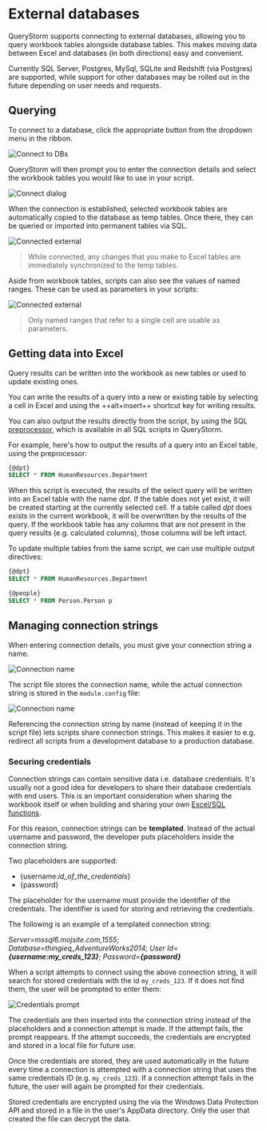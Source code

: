 # External databases

QueryStorm supports connecting to external databases, allowing you to query workbook tables alongside database tables. This makes moving data between Excel and databases (in both directions) easy and convenient.

Currently SQL Server, Postgres, MySql, SQLite and Redshift (via Postgres) are supported, while support for other databases may be rolled out in the future depending on user needs and requests.

## Querying

To connect to a database, click the appropriate button from the dropdown menu in the ribbon.

![Connect to DBs](../Images/other_scripts.png)

QueryStorm will then prompt you to enter the connection details and select the workbook tables you would like to use in your script.

![Connect dialog](../Images/connect_dialog.png)

When the connection is established, selected workbook tables are automatically copied to the database as temp tables. Once there, they can be queried or imported into permanent tables via SQL.

![Connected external](../Images/connected_external.png?v=1 "Connected to external SQL Server")

> While connected, any changes that you make to Excel tables are immediately synchronized to the temp tables.

Aside from workbook tables, scripts can also see the values of named ranges. These can be used as parameters in your scripts:

![Connected external](../Images/sql_cell_parameter.png "Connected to external SQL Server")

> Only named ranges that refer to a single cell are usable as parameters.

## Getting data into Excel

Query results can be written into the workbook as new tables or used to update existing ones.

You can write the results of a query into a new or existing table by selecting a cell in Excel and using the ++alt+insert++ shortcut key for writing results.

You can also output the results directly from the script, by using the SQL [preprocessor](../../General%20topics/Preprocessor), which is available in all SQL scripts in QueryStorm.

For example, here's how to output the results of a query into an Excel table, using the preprocessor:

```sql
{@dpt}
SELECT * FROM HumanResources.Department
```

When this script is executed, the results of the select query will be written into an Excel table with the name *dpt*. If the table does not yet exist, it will be created starting at the currently selected cell. If a table called *dpt* does exists in the current workbook, it will be overwritten by the results of the query. If the workbook table has any columns that are not present in the query results (e.g. calculated columns), those columns will be left intact.

To update multiple tables from the same script, we can use multiple output directives:

```sql
{@dpt}
SELECT * FROM HumanResources.Department

{@people}
SELECT * FROM Person.Person p
```

## Managing connection strings

When entering connection details, you must give your connection string a name.

![Connection name](../Images/connection_name_1.png)

The script file stores the connection name, while the actual connection string is stored in the `module.config` file:

![Connection name](../Images/connection_name_2.png)

Referencing the connection string by name (instead of keeping it in the script file) lets scripts share connection strings. This makes it easier to e.g. redirect all scripts from a development database to a production database.

### Securing credentials

Connection strings can contain sensitive data i.e. database credentials. It's usually not a good idea for developers to share their database credentials with end users. This is an important consideration when sharing the workbook itself or when building and sharing your own [Excel/SQL functions](../../Custom%20Excel%20functions/Functions%20via%20SQL).

For this reason, connection strings can be **templated**. Instead of the actual username and password, the developer puts placeholders inside the connection string.

Two placeholders are supported:

- {username:*id_of_the_credentials*}
- {password}

The placeholder for the username must provide the identifier of the credentials. The identifier is used for storing and retrieving the credentials.

The following is an example of a templated connection string:

*Server=mssql6.mojsite.com,1555; Database=thingieq_AdventureWorks2014; User Id=__{username:my_creds_123}__; Password=__{password}__*

When a script attempts to connect using the above connection string, it will search for stored credentials with the id `my_creds_123`. If it does not find them, the user will be prompted to enter them:

![Credentials prompt](../Images/credentials_prompt.png)

The credentials are then inserted into the connection string instead of the placeholders and a connection attempt is made. If the attempt fails, the prompt reappears. If the attempt succeeds, the credentials are encrypted and stored in a local file for future use.

Once the credentials are stored, they are used automatically in the future every time a connection is attempted with a connection string that uses the same credentials ID (e.g. `my_creds_123`). If a connection attempt fails in the future, the user will again be prompted for their credentials.

Stored credentials are encrypted using the via the Windows Data Protection API and stored in a file in the user's AppData directory. Only the user that created the file can decrypt the data.
